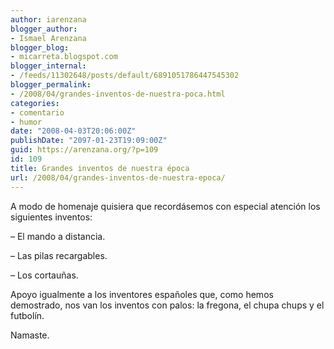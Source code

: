 ```yaml
---
author: iarenzana
blogger_author:
- Ismael Arenzana
blogger_blog:
- micarreta.blogspot.com
blogger_internal:
- /feeds/11302648/posts/default/6891051786447545302
blogger_permalink:
- /2008/04/grandes-inventos-de-nuestra-poca.html
categories:
- comentario
- humor
date: "2008-04-03T20:06:00Z"
publishDate: "2097-01-23T19:09:00Z"
guid: https://arenzana.org/?p=109
id: 109
title: Grandes inventos de nuestra época
url: /2008/04/grandes-inventos-de-nuestra-epoca/
---
```

A modo de homenaje quisiera que recordásemos con especial atención los siguientes inventos:

&#8211; El mando a distancia.

&#8211; Las pilas recargables.

&#8211; Los cortauñas.

Apoyo igualmente a los inventores españoles que, como hemos demostrado, nos van los inventos con palos: la fregona, el chupa chups y el futbolín.

Namaste.
